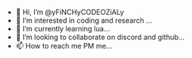- 👋 Hi, I’m @yFiNCHyCODEOZiALy
- 👀 I’m interested in coding and research ...
- 🌱 I’m currently learning lua...
- 💞️ I’m looking to collaborate on discord and github...
- 📫 How to reach me PM me...
